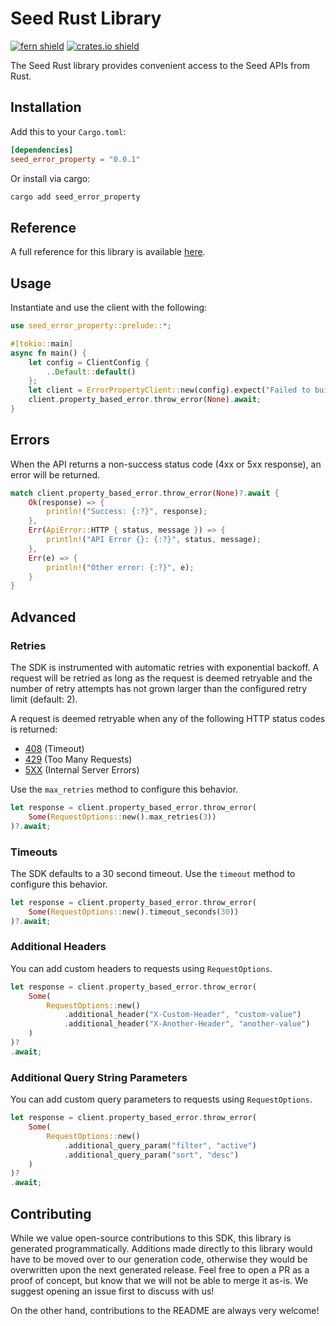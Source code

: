 # Seed Rust Library

[![fern shield](https://img.shields.io/badge/%F0%9F%8C%BF-Built%20with%20Fern-brightgreen)](https://buildwithfern.com?utm_source=github&utm_medium=github&utm_campaign=readme&utm_source=Seed%2FRust)
[![crates.io shield](https://img.shields.io/crates/v/seed_error_property)](https://crates.io/crates/seed_error_property)

The Seed Rust library provides convenient access to the Seed APIs from Rust.

## Installation

Add this to your `Cargo.toml`:

```toml
[dependencies]
seed_error_property = "0.0.1"
```

Or install via cargo:

```sh
cargo add seed_error_property
```

## Reference

A full reference for this library is available [here](./reference.md).

## Usage

Instantiate and use the client with the following:

```rust
use seed_error_property::prelude::*;

#[tokio::main]
async fn main() {
    let config = ClientConfig {
        ..Default::default()
    };
    let client = ErrorPropertyClient::new(config).expect("Failed to build client");
    client.property_based_error.throw_error(None).await;
}
```

## Errors

When the API returns a non-success status code (4xx or 5xx response), an error will be returned.

```rust
match client.property_based_error.throw_error(None)?.await {
    Ok(response) => {
        println!("Success: {:?}", response);
    },
    Err(ApiError::HTTP { status, message }) => {
        println!("API Error {}: {:?}", status, message);
    },
    Err(e) => {
        println!("Other error: {:?}", e);
    }
}
```

## Advanced

### Retries

The SDK is instrumented with automatic retries with exponential backoff. A request will be retried as long
as the request is deemed retryable and the number of retry attempts has not grown larger than the configured
retry limit (default: 2).

A request is deemed retryable when any of the following HTTP status codes is returned:

- [408](https://developer.mozilla.org/en-US/docs/Web/HTTP/Status/408) (Timeout)
- [429](https://developer.mozilla.org/en-US/docs/Web/HTTP/Status/429) (Too Many Requests)
- [5XX](https://developer.mozilla.org/en-US/docs/Web/HTTP/Status/500) (Internal Server Errors)

Use the `max_retries` method to configure this behavior.

```rust
let response = client.property_based_error.throw_error(
    Some(RequestOptions::new().max_retries(3))
)?.await;
```

### Timeouts

The SDK defaults to a 30 second timeout. Use the `timeout` method to configure this behavior.

```rust
let response = client.property_based_error.throw_error(
    Some(RequestOptions::new().timeout_seconds(30))
)?.await;
```

### Additional Headers

You can add custom headers to requests using `RequestOptions`.

```rust
let response = client.property_based_error.throw_error(
    Some(
        RequestOptions::new()
            .additional_header("X-Custom-Header", "custom-value")
            .additional_header("X-Another-Header", "another-value")
    )
)?
.await;
```

### Additional Query String Parameters

You can add custom query parameters to requests using `RequestOptions`.

```rust
let response = client.property_based_error.throw_error(
    Some(
        RequestOptions::new()
            .additional_query_param("filter", "active")
            .additional_query_param("sort", "desc")
    )
)?
.await;
```

## Contributing

While we value open-source contributions to this SDK, this library is generated programmatically.
Additions made directly to this library would have to be moved over to our generation code,
otherwise they would be overwritten upon the next generated release. Feel free to open a PR as
a proof of concept, but know that we will not be able to merge it as-is. We suggest opening
an issue first to discuss with us!

On the other hand, contributions to the README are always very welcome!